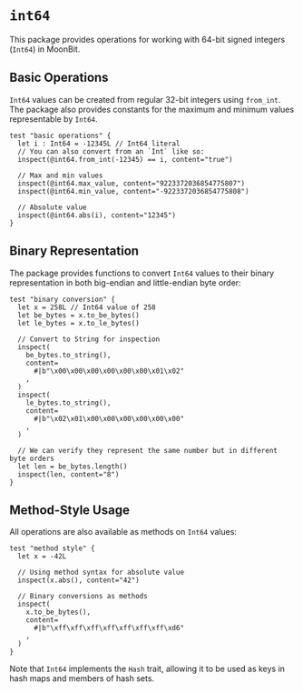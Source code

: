 # `int64`

This package provides operations for working with 64-bit signed integers (`Int64`) in MoonBit.

## Basic Operations

`Int64` values can be created from regular 32-bit integers using `from_int`. The package also provides constants for the maximum and minimum values representable by `Int64`.

```moonbit
test "basic operations" {
  let i : Int64 = -12345L // Int64 literal
  // You can also convert from an `Int` like so:
  inspect(@int64.from_int(-12345) == i, content="true")

  // Max and min values
  inspect(@int64.max_value, content="9223372036854775807")
  inspect(@int64.min_value, content="-9223372036854775808")

  // Absolute value
  inspect(@int64.abs(i), content="12345")
}
```

## Binary Representation

The package provides functions to convert `Int64` values to their binary representation in both big-endian and little-endian byte order:

```moonbit
test "binary conversion" {
  let x = 258L // Int64 value of 258
  let be_bytes = x.to_be_bytes()
  let le_bytes = x.to_le_bytes()

  // Convert to String for inspection
  inspect(
    be_bytes.to_string(),
    content=
      #|b"\x00\x00\x00\x00\x00\x00\x01\x02"
    ,
  )
  inspect(
    le_bytes.to_string(),
    content=
      #|b"\x02\x01\x00\x00\x00\x00\x00\x00"
    ,
  )

  // We can verify they represent the same number but in different byte orders
  let len = be_bytes.length()
  inspect(len, content="8")
}
```

## Method-Style Usage

All operations are also available as methods on `Int64` values:

```moonbit
test "method style" {
  let x = -42L

  // Using method syntax for absolute value
  inspect(x.abs(), content="42")

  // Binary conversions as methods
  inspect(
    x.to_be_bytes(),
    content=
      #|b"\xff\xff\xff\xff\xff\xff\xff\xd6"
    ,
  )
}
```

Note that `Int64` implements the `Hash` trait, allowing it to be used as keys in hash maps and members of hash sets.

